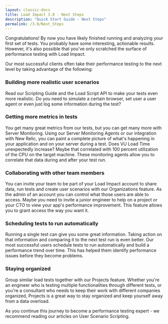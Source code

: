 ```yaml
---
layout: classic-docs
title: Load Impact 3.0 - Next Steps
description: "Quick Start Guide - Next Steps"
permalink: /3.0/Next_Steps
---
```



Congratulations! By now you have likely finished running and analyzing your first set of tests. You probably have some interesting, actionable results. However, it's also possible that you've only scratched the surface of performance testing with Load Impact.  

Our most successful clients often take their performance testing to the next level by taking advantage of the following:

### Building more realistic user scenarios

Read our Scripting Guide and the Load Script API to make your tests even more realistic. Do you need to simulate a certain browser, set user a user agent or even just log some information during the test?

### Getting more metrics in tests

You get many great metrics from our tests, but you can get many more with Server Monitoring. Using our Server Monitoring Agents or our integration with New Relic, you can paint a complete picture of what's happening in your application and on your server during a test. Does VU Load Time unexpectedly increase? Maybe that correlated with 100 percent utilization of the CPU on the target machine. These monitoring agents allow you to correlate that data during and after your test run.

### Collaborating with other team members

You can invite your team to be part of your Load Impact account to share data, run tests and create user scenarios with our Organizations feature. As the admin of an account you can control what those users are able to access. Maybe you need to invite a junior engineer to help on a project or your CTO to view your app's performance improvement. This feature allows you to grant access the way you want it.

### Scheduling tests to run automatically

Running a single test can give you some great information. Taking action on that information and comparing it to the next test run is even better. Our most successful users schedule tests to run automatically and build a performance trend over time. This has helped them identify performance issues before they become problems.

### Staying organized

Group similar load tests together with our Projects feature. Whether you're an engineer who is testing multiple functionalities through different tests, or you're a consultant who needs to keep their work with different companies organized, Projects is a great way to stay organized and keep yourself away from a data overload.


As you continue this journey to become a performance testing expert - we recommend reading our articles on User Scenario Scripting.
